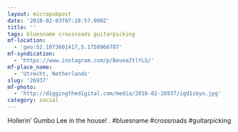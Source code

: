 ```yaml
---
layout: micropubpost
date: '2018-02-03T07:28:57.000Z'
title: ''
tags: bluesname crossroads guitarpicking
mf-location:
  - 'geo:52.1073601417,5.1750966787'
mf-syndication:
  - 'https://www.instagram.com/p/Beuea2tlYLS/'
mf-place_name:
  - 'Utrecht, Netherlands'
slug: '26937'
mf-photo:
  - 'http://diggingthedigital.com/media/2018-02-26937/igd1sbyo.jpg'
category: social
---
```

Hollerin’ Gumbo Lee in the house!
.
#bluesname #crossroads #guitarpicking
